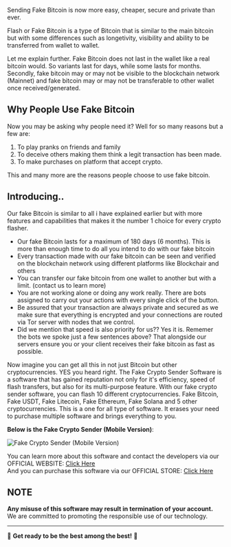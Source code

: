 Sending Fake Bitcoin is now more easy, cheaper, secure and private than ever. 

Flash or Fake Bitcoin is a type of Bitcoin that is similar to the main bitcoin but with some differences such as longetivity, visibility and ability to be transferred from wallet to wallet. 

Let me explain further. Fake Bitcoin does not last in the wallet like a real bitcoin would. So variants last for days, while some lasts for months. Secondly, fake bitcoin may or may not be visible to the blockchain network (Mainnet) and fake bitcoin may or may not be transferable to other wallet once received/generated.

## Why People Use Fake Bitcoin

Now you may be asking why people need it? Well for so many reasons but a few are:   

1. To play pranks on friends and family  
2. To deceive others making them think a legit transaction has been made.  
3. To make purchases on platform that accept crypto. 

This and many more are the reasons people choose to use fake bitcoin.

## Introducing..

Our fake Bitcoin is similar to all i have explained earlier but with more features and capabilities that makes it the number 1 choice for every crypto flasher. 

- Our fake Bitcoin lasts for a maximum of 180 days (6 months). This is more than enough time to do all you intend to do with our fake bitcoin
- Every transaction made with our fake bitcoin can be seen and verified on the blockchain network using different platforms like Blockchair and others
- You can transfer our fake bitcoin from one wallet to another but with a limit. (contact us to learn more)
- You are not working alone or doing any work really. There are bots assigned to carry out your actions with every single click of the button.
- Be assured that your transaction are always private and secured as we make sure that everything is encrypted and your connections are routed via Tor server with nodes that we control.
- Did we mention that speed is also priority for us?? Yes it is. Rememer the bots we spoke just a few sentences above? That alongside our servers ensure you or your client receives their fake bitcoin as fast as possible.


Now imagine you can get all this in not just Bitcoin but other cryptocurrencies. YES you heard right. The Fake Crypto Sender Software is a software that has gained reputation not only for it's efficiency, speed of flash transfers, but also for its multi-purpose feature. With our fake crypto sender software, you can flash 10 different cryptocurrencies. Fake Bitcoin, Fake USDT, Fake Litecoin, Fake Ethereum, Fake Solana and 5 other cryptocurrencies. This is a one for all type of software. It erases your need to purchase multiple software and brings everything to you.   


**Below is the Fake Crypto Sender (Mobile Version)**:

![Fake Crypto Sender (Mobile Version)](https://github.com/user-attachments/assets/35dcee1d-505a-47f4-8045-340c79d1c1db)



You can learn more about this software and contact the developers via our OFFICIAL WEBSITE: [Click Here](https://fakecrtyptosender.com)  
And you can purchase this software via our OFFICIAL STORE: [Click Here](https://fakecryptosender.com/dark-store)   



## NOTE

**Any misuse of this software may result in termination of your account.**  
We are committed to promoting the responsible use of our technology.

---

🌟 **Get ready to be the best among the best!** 🌟
